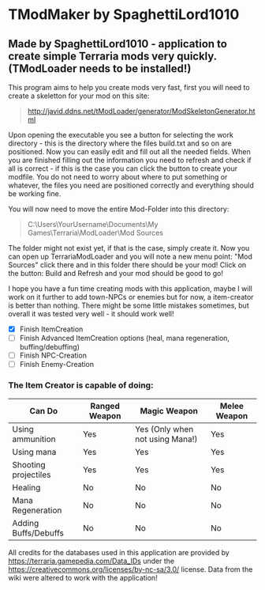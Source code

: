 # TModMaker by SpaghettiLord1010

## Made by SpaghettiLord1010 - application to create simple Terraria mods very quickly. (TModLoader needs to be installed!)

This program aims to help you create mods very fast, first you will need to create a skeletton for your mod on this site:
> http://javid.ddns.net/tModLoader/generator/ModSkeletonGenerator.html

Upon opening the executable you see a button for selecting the work directory - this is the directory where the files build.txt and so on are positioned.
Now you can easily edit and fill out all the needed fields.
When you are finished filling out the information you need to refresh and check if all is correct - if this is the case you can click the button to create your modfile.
You do not need to worry about where to put something or whatever, the files you need are positioned correctly and everything should be working fine.

You will now need to move the entire Mod-Folder into this directory:
> C:\Users\YourUsername\Documents\My Games\Terraria\ModLoader\Mod Sources

The folder might not exist yet, if that is the case, simply create it.
Now you can open up TerrariaModLoader and you will note a new menu point: "Mod Sources" click there and in this folder there should be your mod! Click on the button: Build and Refresh and your mod should be good to go!

I hope you have a fun time creating mods with this application, maybe I will work on it further to add town-NPCs or enemies but for now, a item-creator is better than nothing.
There might be some little mistakes sometimes, but overall it was tested very well - it should work well!

- [x] Finish ItemCreation
- [ ] Finish Advanced ItemCreation options (heal, mana regeneration, buffing/debuffing)
- [ ] Finish NPC-Creation
- [ ] Finish Enemy-Creation

### The Item Creator is capable of doing:

Can Do | Ranged Weapon | Magic Weapon | Melee Weapon
------------ | ------------- | ------------ | ------------
Using ammunition | Yes | Yes (Only when not using Mana!) | Yes
Using mana | Yes | Yes | Yes
Shooting projectiles | Yes | Yes | Yes
Healing | No | No | No
Mana Regeneration | No | No | No
Adding Buffs/Debuffs | No | No | No


All credits for the databases used in this application are provided by https://terraria.gamepedia.com/Data_IDs under the https://creativecommons.org/licenses/by-nc-sa/3.0/ license.
Data from the wiki were altered to work with the application!
